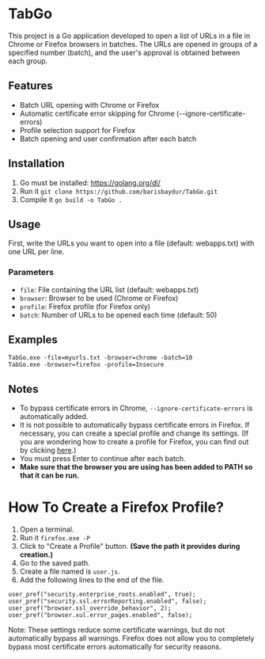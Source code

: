 # TabGo
This project is a Go application developed to open a list of URLs in a file in Chrome or Firefox browsers in batches. The URLs are opened in groups of a specified number (batch), and the user's approval is obtained between each group.

## Features
- Batch URL opening with Chrome or Firefox
- Automatic certificate error skipping for Chrome (--ignore-certificate-errors)
- Profile selection support for Firefox
- Batch opening and user confirmation after each batch

## Installation
1. Go must be installed: https://golang.org/dl/
2. Run it ```git clone https://github.com/barisbaydur/TabGo.git```
3. Compile it ```go build -o TabGo .```

## Usage
First, write the URLs you want to open into a file (default: webapps.txt) with one URL per line.

### Parameters
- ```file```: File containing the URL list (default: webapps.txt)
- ```browser```: Browser to be used (Chrome or Firefox)
- ```profile```: Firefox profile (for Firefox only)
- ```batch```: Number of URLs to be opened each time (default: 50)

## Examples
```TabGo.exe -file=myurls.txt -browser=chrome -batch=10```</br>
```TabGo.exe -browser=firefox -profile=Insecure```

## Notes
- To bypass certificate errors in Chrome, ```--ignore-certificate-errors``` is automatically added.
- It is not possible to automatically bypass certificate errors in Firefox. If necessary, you can create a special profile and change its settings. (If you are wondering how to create a profile for Firefox, you can find out by clicking [here](#how-to-create-a-firefox-profile).)
- You must press Enter to continue after each batch.
- <b>Make sure that the browser you are using has been added to PATH so that it can be run.</b>

# How To Create a Firefox Profile?
1. Open a terminal.
2. Run it ```firefox.exe -P```
3. Click to "Create a Profile" button. <b>(Save the path it provides during creation.)</b>
4. Go to the saved path.
5. Create a file named is ```user.js```.
6. Add the following lines to the end of the file.
```
user_pref("security.enterprise_roots.enabled", true);
user_pref("security.ssl.errorReporting.enabled", false);
user_pref("browser.ssl_override_behavior", 2);
user_pref("browser.xul.error_pages.enabled", false);
```

Note: These settings reduce some certificate warnings, but do not automatically bypass all warnings. Firefox does not allow you to completely bypass most certificate errors automatically for security reasons.
